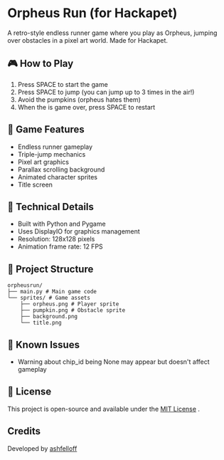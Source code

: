 # Orpheus Run (for Hackapet)

A retro-style endless runner game where you play as Orpheus, jumping over obstacles in a pixel art world. Made for Hackapet.

## 🎮 How to Play

1. Press SPACE to start the game
2. Press SPACE to jump (you can jump up to 3 times in the air!)
3. Avoid the pumpkins (orpheus hates them)
4. When the is game over, press SPACE to restart

## 🎯 Game Features
- Endless runner gameplay
- Triple-jump mechanics
- Pixel art graphics
- Parallax scrolling background
- Animated character sprites
- Title screen

## 🔧 Technical Details
- Built with Python and Pygame
- Uses DisplayIO for graphics management
- Resolution: 128x128 pixels
- Animation frame rate: 12 FPS

## 📁 Project Structure
```
orpheusrun/
├── main.py # Main game code
└── sprites/ # Game assets
    ├── orpheus.png # Player sprite
    ├── pumpkin.png # Obstacle sprite
    ├── background.png
    └── title.png
```

## 🐛 Known Issues
- Warning about chip_id being None may appear but doesn't affect gameplay

## 📝 License
This project is open-source and available under the [MIT License](https://opensource.org/licenses/MIT)  .

## Credits
Developed by [ashfelloff](https://github.com/ashfelloff)
